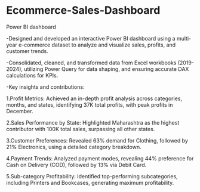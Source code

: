 # Ecommerce-Sales-Dashboard
Power BI dashboard


-Designed and developed an interactive Power BI dashboard using a multi-year e-commerce dataset to analyze and visualize sales, profits, and customer trends.

-Consolidated, cleaned, and transformed data from Excel workbooks (2019-2024), utilizing Power Query for data shaping, and ensuring accurate DAX calculations for KPIs.



-Key insights and contributions:

1.Profit Metrics: Achieved an in-depth profit analysis across categories, months, and states, identifying 37K total profits, with peak profits in December.

2.Sales Performance by State: Highlighted Maharashtra as the highest contributor with 100K total sales, surpassing all other states.

3.Customer Preferences: Revealed 63% demand for Clothing, followed by 21% Electronics, using a detailed category breakdown.

4.Payment Trends: Analyzed payment modes, revealing 44% preference for Cash on Delivery (COD), followed by 13% via Debit Card.

5.Sub-category Profitability: Identified top-performing subcategories, including Printers and Bookcases, generating maximum profitability.
